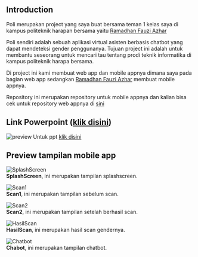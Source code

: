 ## Introduction

Poli merupakan project yang saya buat bersama teman 1 kelas saya di kampus politeknik harapan bersama yaitu [Ramadhan Fauzi Azhar](https://github.com/DhaniFauzi/)

Poli sendiri adalah sebuah aplikasi virtual asisten berbasis chatbot yang dapat mendeteksi gender penggunanya. Tujuan project ini adalah untuk membantu seseorang untuk mencari tau tentang prodi teknik informatika di kampus politeknik harapa bersama.

Di project ini kami membuat web app dan mobile appnya dimana saya pada bagian web app sedangkan [Ramadhan Fauzi Azhar](https://github.com/DhaniFauzi/) membuat mobile appnya.

Repository ini merupakan repository untuk mobile appnya dan kalian bisa cek untuk repository web appnya di [sini](https://github.com/fdll14/Poli-V2-Web)


## Link Powerpoint ([klik disini](https://docs.google.com/presentation/d/10fo4D1fDanBXjrmUoQPyTgO2SSrXGNjB/edit?usp=sharing&ouid=114853264552823981626&rtpof=true&sd=true))
![preview](https://i.ibb.co/kc0hkJw/Whats-App-Image-2022-06-24-at-17-56-55.jpg)
Untuk ppt [klik disini](https://docs.google.com/presentation/d/10fo4D1fDanBXjrmUoQPyTgO2SSrXGNjB/edit?usp=sharing&ouid=114853264552823981626&rtpof=true&sd=true)

## Preview tampilan mobile app
![SplashScreen](https://raw.githubusercontent.com/DhaniFauzi/BigProV2/main/Screenshot%20projek/Splash%20Screen.jpg) <br />
**SplashScreen**, ini merupakan tampilan splashscreen. <br />

![Scan1](https://raw.githubusercontent.com/DhaniFauzi/BigProV2/main/Screenshot%20projek/Scan.jpg) <br />
**Scan1**, ini merupakan tampilan sebelum scan. <br />

![Scan2](https://raw.githubusercontent.com/DhaniFauzi/BigProV2/main/Screenshot%20projek/Scan%202.jpg) <br />
**Scan2**, ini merupakan tampilan setelah berhasil scan. <br />

![HasilScan](https://raw.githubusercontent.com/DhaniFauzi/BigProV2/main/Screenshot%20projek/Hasil%20Scan.jpg) <br />
**HasilScan**, ini merupakan hasil scan gendernya. <br />


![Chatbot](https://raw.githubusercontent.com/DhaniFauzi/BigProV2/main/Screenshot%20projek/ChatBot.jpg) <br />
**Chabot**, ini merupakan tampilan chatbot.<br />







